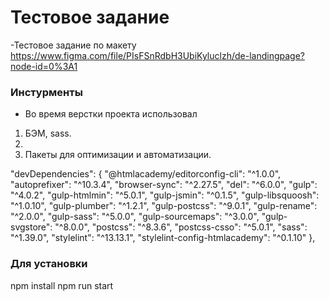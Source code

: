 # Тестовое задание

-Тестовое задание по макету https://www.figma.com/file/PIsFSnRdbH3UbiKyluclzh/de-landingpage?node-id=0%3A1

### Инстурменты

- Во время верстки проекта использовал
1. БЭМ, sass.
2. 
3. Пакеты для оптимизации и автоматизации.

  "devDependencies": {
    "@htmlacademy/editorconfig-cli": "^1.0.0",
    "autoprefixer": "^10.3.4",
    "browser-sync": "^2.27.5",
    "del": "^6.0.0",
    "gulp": "^4.0.2",
    "gulp-htmlmin": "^5.0.1",
    "gulp-jsmin": "^0.1.5",
    "gulp-libsquoosh": "^1.0.10",
    "gulp-plumber": "^1.2.1",
    "gulp-postcss": "^9.0.1",
    "gulp-rename": "^2.0.0",
    "gulp-sass": "^5.0.0",
    "gulp-sourcemaps": "^3.0.0",
    "gulp-svgstore": "^8.0.0",
    "postcss": "^8.3.6",
    "postcss-csso": "^5.0.1",
    "sass": "^1.39.0",
    "stylelint": "^13.13.1",
    "stylelint-config-htmlacademy": "^0.1.10"
  },
  
### Для установки
  
npm install
npm run start
